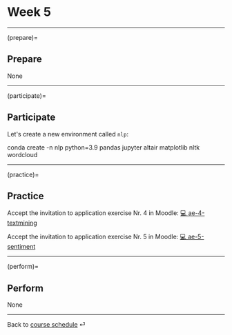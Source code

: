# Week 5


---

(prepare)=
## Prepare


None

---

(participate)=
## Participate



Let's create a new environment called `nlp`:


conda create -n nlp python=3.9 pandas jupyter altair matplotlib nltk wordcloud


---

(practice)=
## Practice


Accept the invitation to application exercise Nr. 4 in Moodle: [💻 ae-4-textmining](https://e-learning.hdm-stuttgart.de/moodle/mod/page/view.php?id=262127)


Accept the invitation to application exercise Nr. 5 in Moodle: [💻 ae-5-sentiment](https://e-learning.hdm-stuttgart.de/moodle/mod/page/view.php?id=262127)





---

(perform)=
## Perform

None


---

Back to [course schedule](../docs/course-schedule.md) ⏎
